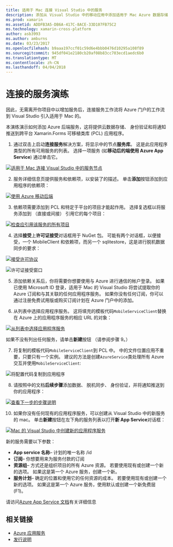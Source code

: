```yaml
---
title: 适用于 Mac 连接 Visual Studio 中的服务
description: 添加从 Visual Studio 中的移动应用中添加适用于 Mac Azure 数据存储、 身份验证和推送通知
ms.prod: xamarin
ms.assetid: ADDFB3A5-DB6A-417C-8ACE-33D107FB75C2
ms.technology: xamarin-cross-platform
author: asb3993
ms.author: amburns
ms.date: 03/23/2017
ms.openlocfilehash: b9aaa197ccf01c59d6e4bbb0476d10295a108f89
ms.sourcegitcommit: 945df041e2180cb20af08b83cc703ecd1aedc6b0
ms.translationtype: MT
ms.contentlocale: zh-CN
ms.lasthandoff: 04/04/2018
---
```

# <a name="connected-services-walkthrough"></a>连接的服务演练

因此，无需离开你项目中以增加服务后，连接服务工作流将 Azure 门户的工作流到 Visual Studio 引入适用于 Mac 的。

本演练演示如何添加 Azure 后端服务，这将提供云数据存储、 身份验证和将通知推送到跨平台 Xamarin.Forms 可移植类库 (PCL) 应用程序。


1.  通过双击上启动**连接服务**解决方案，将显示中的节点**服务库**。
  这是此应用程序类型的所有可用服务的列表。 选择一项服务 (如**移动后的端使用 Azure App Service**) 通过单击它。

  [![](connected-services-images/image001-sml.png "适用于 Mac 连接 Visual Studio 中的服务节点")](connected-services-images/image001.png#lightbox)

2. 服务详细信息页提供服务和依赖项，以安装了的描述。
  单击**添加**按钮添加到应用程序的依赖项：

  [![](connected-services-images/image002-sml.png "使用 Azure 移动后端")](connected-services-images/image002.png#lightbox)

3. 依赖项需要添加到 PCL 和特定于平台的项目才能起作用。
  选择复选框以将服务添加到 （直接或间接） 引用它的每个项目：

  [![](connected-services-images/image003-sml.png "检查应引用该服务的所有项目")](connected-services-images/image003.png#lightbox)

4. 选择**接受**上**许可证接受**对话框用于 NuGet 包。
  可能有两个对话框，以便接受，一个 MobileClient 和依赖项，而另一个 sqlitestore，这是进行脱机数据同步的要求：

  [![](connected-services-images/image004-sml.png "接受许可协议")](connected-services-images/image004.png#lightbox)

  ![](connected-services-images/image005.png "许可证接受窗口")

5. 添加依赖关系后，你将需要你想要使用与 Azure 进行通信的帐户登录。
  如果已使用 Microsoft ID 登录，适用于 Mac 的 Visual Studio 将尝试提取你的 Azure 订阅和与其关联的任何应用程序服务。 如果你没有任何订阅，你可以通过注册免费试用版或购买订阅计划在 Azure 门户中的添加。

6. 从列表中选择应用程序服务。 这将填充的模板代码`MobileServiceClient`替换在 Azure 上的应用程序服务的相应 URL 的对象：

  [![](connected-services-images/image006-sml.png "从列表中选择应用程序服务")](connected-services-images/image006.png#lightbox)

  如果不没有列出任何服务，请单击**新建**按钮 （请参阅步骤 9。）

7. 将复制的模板代码`MobileServiceClient`到 PCL 中。 中的文件位置应用不重要，只要只有一个实例。
  建议的方法是创建`AzureService`类处理所有 Azure 交互并使用`MobileServiceClient`:

  ![](connected-services-images/image007.png "将配置代码复制到应用程序")

8. 请按照中的文档**后续步骤**添加数据、 脱机同步、 身份验证，并将通知推送到你的应用程序：

  [![](connected-services-images/image008-sml.png "查看下一步的步骤说明")](connected-services-images/image008.png#lightbox)

10. 如果你没有任何现有的应用程序服务，可以创建从 Visual Studio 中的新服务的 mac。
  单击**新建**按钮在左下角的服务列表以打开**新 App Service**对话框：

  [![](connected-services-images/image009-sml.png "Mac 的 Visual Studio 中创建新的应用程序服务")](connected-services-images/image009.png#lightbox)

新的服务需要以下参数：

-   **App service 名称**– 计划的唯一名称 /id
-   **订阅**– 你想要用来为服务付款的订阅
-   **资源组**– 方式还是组织项目的所有 Azure 资源。 若要使用现有或创建一个新的选项。 如果这是第一个 Azure 服务，创建一个新。
-   **服务计划**– 确定的位置和使用它的任何资源的成本。 若要使用现有或创建一个新的选项。 如果这是第一个 Azure 服务，使用默认或创建一个新免费层 (F1)。

请访问[Azure App Service 文档](https://docs.microsoft.com/azure/app-service/)有关详细信息


## <a name="related-links"></a>相关链接

- [Azure 应用服务](https://docs.microsoft.com/en-us/azure/app-service/)
- [发行说明](https://developer.xamarin.com/releases/studio/xamarin.studio_6.2/xamarin.studio_6.2/#Connected_Services)
